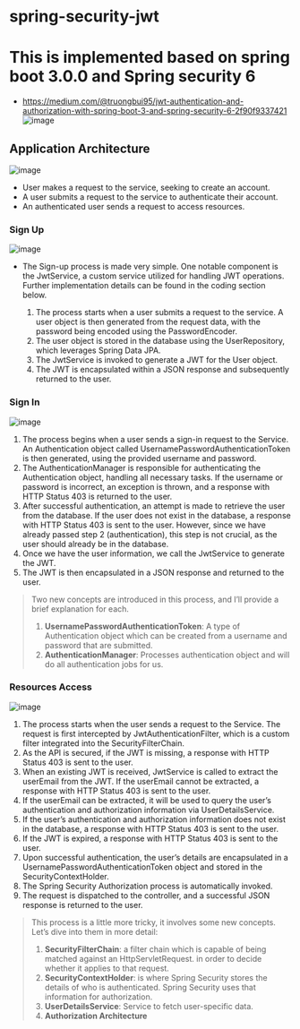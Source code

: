 # spring-security-jwt
# This is implemented based on spring boot 3.0.0 and Spring security 6
- https://medium.com/@truongbui95/jwt-authentication-and-authorization-with-spring-boot-3-and-spring-security-6-2f90f9337421
![image](https://github.com/jdbirla/jd-dev-notes/assets/69948118/a5d3c9e4-665d-419a-8983-fcea6e90cf7c)
## Application Architecture
![image](https://github.com/jdbirla/jd-dev-notes/assets/69948118/a42bf020-29d2-41e1-abcc-43e26d27d600)
- User makes a request to the service, seeking to create an account.
- A user submits a request to the service to authenticate their account.
- An authenticated user sends a request to access resources.
### Sign Up
![image](https://github.com/jdbirla/jd-dev-notes/assets/69948118/371e68a7-3d45-45e8-9898-d633c04e209d)
- The Sign-up process is made very simple. One notable component is the JwtService, a custom service utilized for handling JWT operations. Further implementation details can be found in the coding section below.

   1. The process starts when a user submits a request to the service. A user object is then generated from the request data, with the password being encoded using the PasswordEncoder.
   2. The user object is stored in the database using the UserRepository, which leverages Spring Data JPA.
   3. The JwtService is invoked to generate a JWT for the User object.
   4. The JWT is encapsulated within a JSON response and subsequently returned to the user.

### Sign In
![image](https://github.com/jdbirla/jd-dev-notes/assets/69948118/db988259-e7f0-42ef-86bc-a7826470130b)
   1. The process begins when a user sends a sign-in request to the Service. An Authentication object called UsernamePasswordAuthenticationToken is then generated, using the provided username and password.
   1. The AuthenticationManager is responsible for authenticating the Authentication object, handling all necessary tasks. If the username or password is incorrect, an exception is thrown, and a response with HTTP Status 403 is returned to the user.
   1. After successful authentication, an attempt is made to retrieve the user from the database. If the user does not exist in the database, a response with HTTP Status 403 is sent to the user. However, since we have already passed step 2 (authentication), this step is not crucial, as the user should already be in the database.
   1. Once we have the user information, we call the JwtService to generate the JWT.
   1. The JWT is then encapsulated in a JSON response and returned to the user.
>Two new concepts are introduced in this process, and I’ll provide a brief explanation for each.
>1. **UsernamePasswordAuthenticationToken**: A type of Authentication object which can be created from a username and password that are submitted.
>2. **AuthenticationManager**: Processes authentication object and will do all authentication jobs for us.

### Resources Access
![image](https://github.com/jdbirla/jd-dev-notes/assets/69948118/06a88be3-0480-4d10-a2fa-6398fa119d5d)
   1. The process starts when the user sends a request to the Service. The request is first intercepted by JwtAuthenticationFilter, which is a custom filter integrated into the SecurityFilterChain.
   1. As the API is secured, if the JWT is missing, a response with HTTP Status 403 is sent to the user.
   1. When an existing JWT is received, JwtService is called to extract the userEmail from the JWT. If the userEmail cannot be extracted, a response with HTTP Status 403 is sent to the user.
   1. If the userEmail can be extracted, it will be used to query the user’s authentication and authorization information via UserDetailsService.
   1. If the user’s authentication and authorization information does not exist in the database, a response with HTTP Status 403 is sent to the user.
   1. If the JWT is expired, a response with HTTP Status 403 is sent to the user.
   1. Upon successful authentication, the user’s details are encapsulated in a UsernamePasswordAuthenticationToken object and stored in the SecurityContextHolder.
   1. The Spring Security Authorization process is automatically invoked.
   1. The request is dispatched to the controller, and a successful JSON response is returned to the user.
>This process is a little more tricky, it involves some new concepts. Let’s dive into them in more detail:
>1. **SecurityFilterChain**: a filter chain which is capable of being matched against an HttpServletRequest. in order to decide whether it applies to that request.
>2. **SecurityContextHolder**: is where Spring Security stores the details of who is authenticated. Spring Security uses that information for authorization.
>3. **UserDetailsService**: Service to fetch user-specific data.
>4. **Authorization Architecture**
   
